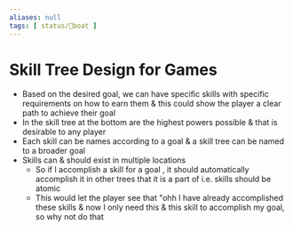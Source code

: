 ```yaml
---
aliases: null
tags: [ status/🍃boat ]
---
```

# Skill Tree Design for Games
-   Based on the desired goal, we can have specific skills with specific requirements on how to earn them & this could show the player a clear path to achieve their goal
-   In the skill tree at the bottom are the highest powers possible & that is desirable to any player
-   Each skill can be names according to a goal & a skill tree can be named to a broader goal
-   Skills can & should exist in multiple locations
    -   So if I accomplish a skill for a goal , it should automatically accomplish it in other trees that it is a part of i.e. skills should be atomic
    -   This would let the player see that "ohh I have already accomplished these skills & now I only need this & this skill to accomplish my goal, so why not do that